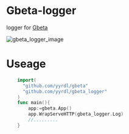 # Gbeta-logger

logger for [Gbeta](https://github.com/yyrdl/Gbeta)


![gbeta_logger_image](http://studygolang.qiniudn.com/160409/ebec9fe8a5a973df2906de7a2e07cc01.png)
# Useage
```go
    import(
	  "github.com/yyrdl/gbeta"
	  "github.com/yyrdl/gbeta_logger"
	)
	func main(){
		app:=gbeta.App()
		app.WrapServeHTTP(gbeta_logger.Log)
		//.........
	}
```
